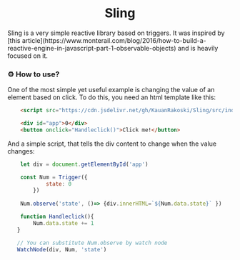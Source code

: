 <h1 align="center">Sling</h1>
Sling is a very simple reactive library based on triggers. It was inspired by [this article](https://www.monterail.com/blog/2016/how-to-build-a-reactive-engine-in-javascript-part-1-observable-objects) and is heavily focused on it.

### ⚙️ How to use?
One of the most simple yet useful example is changing the value of an element based on click. To do this, you need an html template like this:

```html
    <script src="https://cdn.jsdelivr.net/gh/KauanRakoski/Sling/src/index.js"></script>

    <div id="app">0</div>
    <button onclick="Handleclick()">Click me!</button>
```
And a simple script, that tells the div content to change when the value changes:
```javascript
    let div = document.getElementById('app')

    const Num = Trigger({
            state: 0
        })
        
    Num.observe('state', ()=> {div.innerHTML=`${Num.data.state}` })

    function Handleclick(){
        Num.data.state += 1
   }

   // You can substitute Num.observe by watch node
   WatchNode(div, Num, 'state')
```

